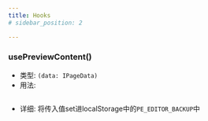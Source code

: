 ```yaml
---
title: Hooks
# sidebar_position: 2

---
```


### usePreviewContent()
* 类型: `(data: IPageData)`
* 用法: 
    ```js
    
    ```
* 详细: 将传入值set进localStorage中的`PE_EDITOR_BACKUP`中